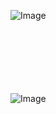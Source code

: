 ![Image](https://github.com/user-attachments/assets/c6dae5ec-3e67-4679-8bba-a9818b38ab43)



 ㅤㅤㅤㅤㅤㅤㅤㅤㅤㅤㅤㅤㅤㅤㅤㅤㅤㅤㅤㅤㅤㅤㅤㅤ






ㅤㅤㅤㅤㅤㅤ 












 ㅤㅤ


![Image](https://github.com/user-attachments/assets/5b4ca44f-bc5e-4577-9ffb-a25b405286b3)
